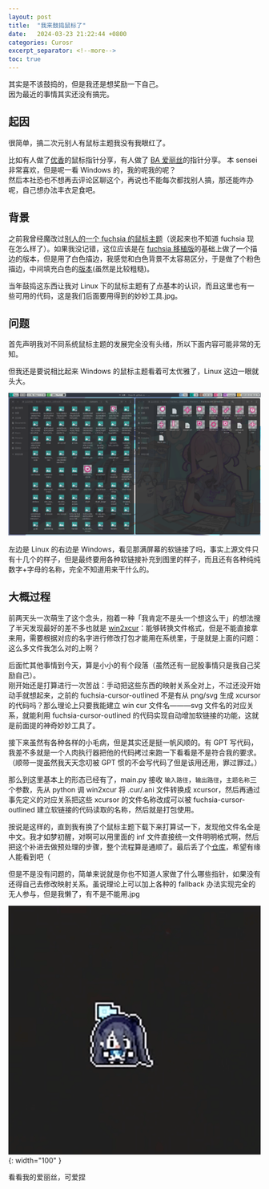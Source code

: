 ```yaml
---
layout: post
title:  "我来鼓捣鼠标了"
date:   2024-03-23 21:22:44 +0800
categories: Curosr 
excerpt_separator: <!--more-->
toc: true
---
```


其实是不该鼓捣的，但是我还是想奖励一下自己。  
因为最近的事情其实还没有搞完。

## 起因

很简单，搞二次元别人有鼠标主题我没有我眼红了。  

比如有人做了[优香](https://www.bilibili.com/video/BV1MH4y1a7i4/)的鼠标指针分享，有人做了 [BA 爱丽丝](https://www.bilibili.com/video/BV1994y1L7YY/)的指针分享。
本 sensei 非常喜欢，但是呢一看 Windows 的，我的呢我的呢？  
然后本社恐也不想再去评论区聊这个，再说也不能每次都找别人搞，那还能咋办呢，自己想办法丰衣足食吧。
<!--more-->
## 背景

之前我曾经魔改过[别人的一个 fuchsia 的鼠标主题](https://github.com/beeaniebee/fuchsia-cursor-outlined)（说起来也不知道 fuchsia 现在怎么样了）。如果我没记错，这位应该是在 [fuchsia 移植版](https://github.com/ful1e5/fuchsia-cursor)的基础上做了一个描边的版本，但是用了白色描边，我感觉和白色背景不太容易区分，于是做了个粉色描边，中间填充白色的[版本](https://github.com/Steve-Mr/fuchsia-cursor-outlined)(虽然是比较粗糙)。  
  
当年鼓捣这东西让我对 Linux 下的鼠标主题有了点基本的认识，而且这里也有一些可用的代码，这是我们后面要用得到的妙妙工具.jpg。

## 问题

首先声明我对不同系统鼠标主题的发展完全没有头绪，所以下面内容可能非常的无知。  

但我还是要说相比起来 Windows 的鼠标主题看着可太优雅了，Linux 这边一眼就头大。

![鼠标主题对比](/asset/WcurPorter/2024-03-23_21-53.png)

左边是 Linux 的右边是 Windows，看见那满屏幕的软链接了吗，事实上源文件只有十几个的样子，但是最终要用各种软链接补充到图里的样子，而且还有各种纯纯数字+字母的名称，完全不知道用来干什么的。  

## 大概过程

前两天头一次萌生了这个念头，抱着一种「我肯定不是头一个想这么干」的想法搜了半天发现最好的差不多也就是 [win2xcur](https://github.com/quantum5/win2xcur)：能够转换文件格式，但是不能直接拿来用，需要根据对应的名字进行修改打包才能用在系统里，于是就是上面的问题：这么多文件我怎么对的上啊？

后面忙其他事情到今天，算是小小的有个段落（虽然还有一屁股事情只是我自己奖励自己）。  
刚开始还是打算进行一次苦战：手动把这些东西的映射关系全对上，不过还没开始动手就想起来，之前的 fuchsia-cursor-outlined 不是有从 png/svg 生成 xcursor 的代码吗？那么理论上只要我能建立 win cur 文件名———svg 文件名的对应关系，就能利用 fuchsia-cursor-outlined 的代码实现自动增加软链接的功能，这就是前面提的神奇妙妙工具了。

接下来虽然有各种各样的小毛病，但是其实还是挺一帆风顺的。有 GPT 写代码，我差不多就是一个人肉执行器把他的代码拷过来跑一下看看是不是符合我的要求。（顺带一提虽然我天天念叨被 GPT 惯的不会写代码了但是该用还用，罪过罪过。）

那么到这里基本上的形态已经有了，main.py 接收 `输入路径`，`输出路径`，`主题名称`三个参数，先从 python 调 win2xcur 将 .cur/.ani 文件转换成 xcursor，然后再通过事先定义的对应关系把这些 xcursor 的文件名称改成可以被 fuchsia-cursor-outlined 建立软链接的代码读取的名称，然后就是打包使用。

按说是这样的，直到我有换了个鼠标主题下载下来打算试一下，发现他文件名全是中文。我才如梦初醒，对啊可以用里面的 inf 文件直接统一文件明明格式啊，然后把这个补进去做预处理的步骤，整个流程算是通顺了。最后丢了个[仓库](https://github.com/Steve-Mr/WcurPorter)，希望有缘人能看到吧（

但是不是没有问题的，简单来说就是你也不知道人家做了什么哪些指针，如果没有还得自己去修改映射关系。虽说理论上可以加上各种的 fallback 办法实现完全的无人参与，但是我懒了，有不是不能用.jpg

![看看我的爱丽丝](/asset/WcurPorter/cursor-alice.gif){: width="100" }  

看看我的爱丽丝，可爱捏